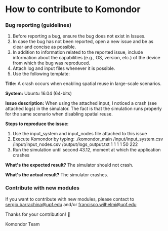 # How to contribute to Komondor

### Bug reporting (guidelines)

1) Before reporting a bug, ensure the bug does not exist in Issues.
2) In case the bug has not been reported, open a new issue and be as clear and concise as possible.
3) In addition to information related to the reported issue, include information about the capabilities (e.g., OS, version, etc.) of the device from which the bug was reproduced.
4) Attach log and input files whenever it is possible.
5) Use the following template:

**Title:** A crash occurs when enabling spatial reuse in large-scale scenarios. 

**System:** Ubuntu 16.04 (64-bits)

**Issue description:** When using the attached input, I noticed a crash (see attached logs) in the simulator. The fact is that the simulation runs properly for the same scenario when disabling spatial reuse.

**Steps to reproduce the issue:** 
1. Use the input_system and input_nodes file attached to this issue
2. Execute Komondor by typing: ./komondor_main /input/input_system.csv /input/input_nodes.csv /output/logs_output.txt 1 1 1 1 50 222
3. Run the simulation until second 43.12, moment at which the application crashes

**What's the expected result?** The simulator should not crash.

**What's the actual result?** The simulator crashes.

### Contribute with new modules

If you want to contribute with new modules, please contact to sergio.barrachina@upf.edu and/or francisco.wilhelmi@upf.edu


Thanks for your contribution! :raised_hands:

Komondor Team
